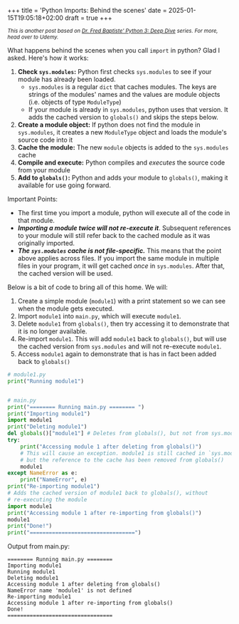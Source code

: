 +++
title = 'Python Imports: Behind the scenes'
date = 2025-01-15T19:05:18+02:00
draft = true
+++

<i><small>This is another post based on [Dr. Fred Baptiste' Python 3: Deep Dive](https://www.udemy.com/course/python-3-deep-dive-part-1/) series. For more, head over to Udemy.</small></i>

What happens behind the scenes when you call `import` in python? Glad I asked. Here's how it works:

1. <b>Check `sys.modules`:</b> Python first checks `sys.modules` to see if your module has already been loaded.
   - `sys.modules` is a regular `dict` that caches modules. The keys are strings of the modules' names and the values are module objects (i.e. objects of type `ModuleType`)
   - If your module is already in `sys.modules`, python uses that version. It adds the cached version to `globals()` and skips the steps below.
2. <b>Create a module object:</b> If python does not find the module in `sys.modules`, it creates a new `ModuleType` object and loads the module's source code into it
3. <b>Cache the module:</b> The new `module` objects is added to the `sys.modules` cache
4. <b>Compile and execute:</b> Python compiles and _executes_ the source code from your module
5. <b>Add to `globals()`:</b> Python and adds your module to `globals()`, making it available for use going forward.

Important Points:

- The first time you import a module, python will execute all of the code in that module.
- <i><b> Importing a module twice will not re-execute it</b></i>. Subsequent references to your module will still refer back to the cached module as it was originally imported.
- <i><b>The `sys.modules` cache _is not file-specific_.</b></i> This means that the point above applies across files. If you import the same module in multiple files in your program, it will get cached _once_ in `sys.modules`. After that, the cached version will be used.

Below is a bit of code to bring all of this home. We will:

1. Create a simple module (`module1`) with a print statement so we can see when the module gets executed.
2. Import `module1` into `main.py`, which will execute `module1`.
3. Delete `module1` from `globals()`, then try accessing it to demonstrate that it is no longer available.
4. Re-import `module1`. This will add `module1` back to `globals()`, but will use the cached version from `sys.modules` and will not re-execute `module1`.
5. Access `module1` again to demonstrate that is has in fact been added back to `globals()`

```python
# module1.py
print("Running module1")


# main.py
print("======== Running main.py ======== ")
print("Importing module1")
import module1
print("Deleting module1")
del globals()["module1"] # Deletes from globals(), but not from sys.modules
try:
    print("Accessing module 1 after deleting from globals()")
    # This will cause an exception. module1 is still cached in `sys.modules`,
    # but the reference to the cache has been removed from globals()
    module1
except NameError as e:
    print("NameError", e)
print("Re-importing module1")
# Adds the cached version of module1 back to globals(), without
# re-executing the module
import module1
print("Accessing module 1 after re-importing from globals()")
module1
print("Done!")
print("=================================")
```

Output from main.py:

```
======== Running main.py ========
Importing module1
Running module1
Deleting module1
Accessing module 1 after deleting from globals()
NameError name 'module1' is not defined
Re-importing module1
Accessing module 1 after re-importing from globals()
Done!
=================================
```
